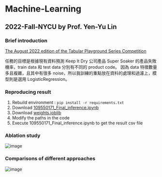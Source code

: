 # Machine-Learning
## 2022-Fall-NYCU by Prof. Yen-Yu Lin

### Brief introduction
[The August 2022 edition of the Tabular Playground Series Competition](https://www.kaggle.com/competitions/tabular-playground-series-aug-2022/overview)

任務的目標是根據現有資料預測 Keep It Dry 公司產品 Super Soaker 的產品失敗機率，train data 和 test data 分別有不同的 product code。
因為 data 特徵數量多且複雜，且其中有很多 noise，所以我訓練的重點放在資料的處理和過濾上，模型則是選用 LogisticRegression。

### Reproducing result
1. Rebuild environment : `pip install -r requirements.txt`
2. Download [109550171_Final_inference.ipynb](https://github.com/moirachen1019/Machine-Learning/blob/main/Final_Project/109550171_Final_inference.ipynb)
3. Download [weights.joblib](https://reurl.cc/NGM97x)
4. Modify the paths in the code
5. Execute 109550171_Final_inference.ipynb to get the result csv file

### Ablation study
![image](https://user-images.githubusercontent.com/86610644/211272853-5c161d21-47f7-460a-8ad4-c2ffe077f841.png)

### Comparisons of different approaches
![image](https://user-images.githubusercontent.com/86610644/211273442-7704b7da-7a16-41eb-b4d2-1adb97522e90.png)

